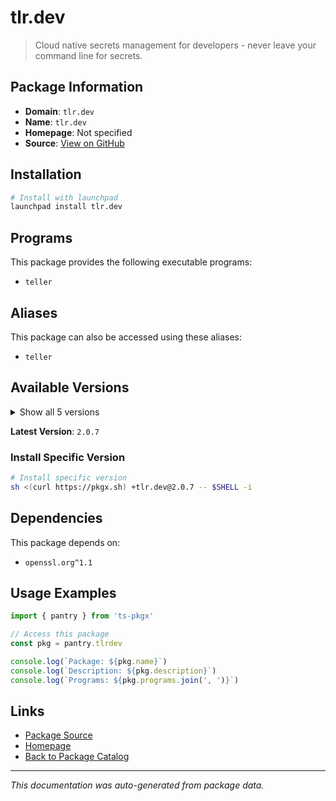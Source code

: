 # tlr.dev

> Cloud native secrets management for developers - never leave your command line for secrets.

## Package Information

- **Domain**: `tlr.dev`
- **Name**: `tlr.dev`
- **Homepage**: Not specified
- **Source**: [View on GitHub](https://github.com/pkgxdev/pantry/tree/main/projects/tlr.dev/package.yml)

## Installation

```bash
# Install with launchpad
launchpad install tlr.dev
```

## Programs

This package provides the following executable programs:

- `teller`

## Aliases

This package can also be accessed using these aliases:

- `teller`

## Available Versions

<details>
<summary>Show all 5 versions</summary>

- `2.0.7`, `2.0.6`, `2.0.5`, `2.0.4`, `1.5.6`

</details>

**Latest Version**: `2.0.7`

### Install Specific Version

```bash
# Install specific version
sh <(curl https://pkgx.sh) +tlr.dev@2.0.7 -- $SHELL -i
```

## Dependencies

This package depends on:

- `openssl.org^1.1`

## Usage Examples

```typescript
import { pantry } from 'ts-pkgx'

// Access this package
const pkg = pantry.tlrdev

console.log(`Package: ${pkg.name}`)
console.log(`Description: ${pkg.description}`)
console.log(`Programs: ${pkg.programs.join(', ')}`)
```

## Links

- [Package Source](https://github.com/pkgxdev/pantry/tree/main/projects/tlr.dev/package.yml)
- [Homepage](#)
- [Back to Package Catalog](../package-catalog.md)

---

*This documentation was auto-generated from package data.*
